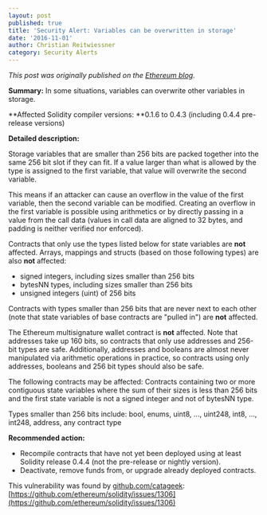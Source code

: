 ```yaml
---
layout: post
published: true
title: 'Security Alert: Variables can be overwritten in storage'
date: '2016-11-01'
author: Christian Reitwiessner
category: Security Alerts
---
```

_This post was originally published on the [Ethereum blog](https://blog.ethereum.org/2016/11/01/security-alert-solidity-variables-can-overwritten-storage/)._

**Summary:** In some situations, variables can overwrite other variables in storage.

**Affected Solidity compiler versions: **0.1.6 to 0.4.3 (including 0.4.4 pre-release versions)

**Detailed description:**

Storage variables that are smaller than 256 bits are packed together into the same 256 bit slot if they can fit. If a value larger than what is allowed by the type is assigned to the first variable, that value will overwrite the second variable.

This means if an attacker can cause an overflow in the value of the first variable, then the second variable can be modified. Creating an overflow in the first variable is possible using arithmetics or by directly passing in a value from the call data (values in call data are aligned to 32 bytes, and padding is neither verified nor enforced).

Contracts that only use the types listed below for state variables are **not** affected. Arrays, mappings and structs (based on those following types) are also **not** affected:
- signed integers, including sizes smaller than 256 bits
- bytesNN types, including sizes smaller than 256 bits
- unsigned integers (uint) of 256 bits

Contracts with types smaller than 256 bits that are never next to each other (note that state variables of base contracts are "pulled in") are **not** affected.

The Ethereum multisignature wallet contract is **not** affected.
Note that addresses take up 160 bits, so contracts that only use addresses and 256-bit types are safe. Additionally, addresses and booleans are almost never manipulated via arithmetic operations in practice, so contracts using only addresses, booleans and 256 bit types should also be safe.

The following contracts may be affected:
Contracts containing two or more contiguous state variables where the sum of their sizes is less than 256 bits and the first state variable is not a signed integer and not of bytesNN type.

Types smaller than 256 bits include:
bool, enums, uint8, ..., uint248, int8, ..., int248, address, any contract type

**Recommended action:**
- Recompile contracts that have not yet been deployed using at least Solidity release 0.4.4 (not the pre-release or nightly version).
- Deactivate, remove funds from, or upgrade already deployed contracts.

This vulnerability was found by [github.com/catageek](https://github.com/catageek): [https://github.com/ethereum/solidity/issues/1306](https://github.com/ethereum/solidity/issues/1306)
